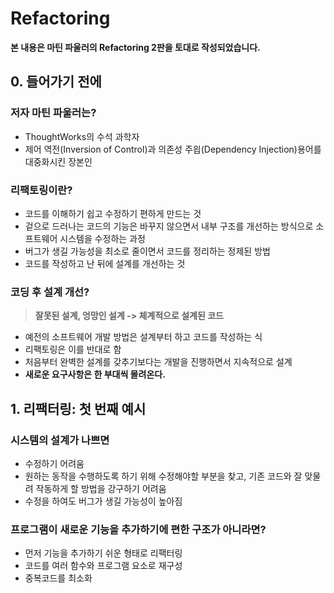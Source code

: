 # Refactoring

**본 내용은 마틴 파울러의 Refactoring 2판을 토대로 작성되었습니다.**



## 0. 들어가기 전에

### 저자 마틴 파울러는?

* ThoughtWorks의 수석 과학자
* 제어 역전(Inversion of Control)과 의존성 주읩(Dependency Injection)용어를 대중화시킨 장본인



### 리팩토링이란?

* 코드를 이해하기 쉽고 수정하기 편하게 만드는 것
* 겉으로 드러나는 코드의 기능은 바꾸지 않으면서 내부 구조를 개선하는 방식으로 소프트웨어 시스템을 수정하는 과정
* 버그가 생길 가능성을 최소로 줄이면서 코드를 정리하는 정제된 방법
* 코드를 작성하고 난 뒤에 설계를 개선하는 것



### 코딩 후 설계 개선?

> **잘못된 설계, 엉망인 설계 -> 체계적으로 설계된 코드**

* 예전의 소프트웨어 개발 방법은 설계부터 하고 코드를 작성하는 식
* 리팩토링은 이를 반대로 함
* 처음부터 완벽한 설계를 갖추기보다는 개발을 진행하면서 지속적으로 설계
* **새로운 요구사항은 한 부대씩 몰려온다.**



## 1. 리팩터링: 첫 번째 예시

### 시스템의 설계가 나쁘면

* 수정하기 어려움
* 원하는 동작을 수행하도록 하기 위해 수정해야할 부분을 찾고, 기존 코드와 잘 맞물려 작동하게 할 방법을 강구하기 어려움
* 수정을 하여도 버그가 생길 가능성이 높아짐



### 프로그램이 새로운 기능을 추가하기에 편한 구조가 아니라면?

* 먼저 기능을 추가하기 쉬운 형태로 리팩터링
* 코드를 여러 함수와 프로그램 요소로 재구성
* 중복코드를 최소화